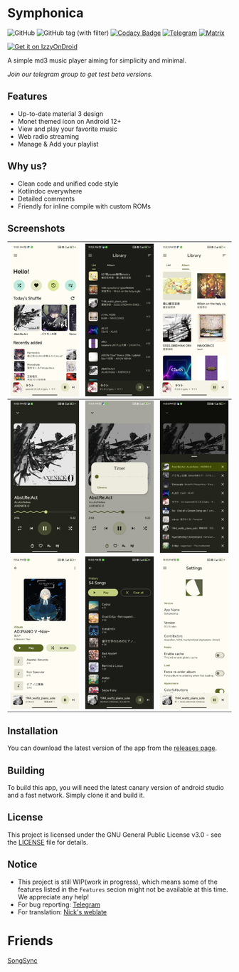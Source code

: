 # Symphonica
![GitHub](https://img.shields.io/github/license/AkaneTan/Symphonica)
![GitHub tag (with filter)](https://img.shields.io/github/v/tag/AkaneTan/Symphonica)
[![Codacy Badge](https://app.codacy.com/project/badge/Grade/f8fa63a2b74c42d78fbd1f782884b289)](https://app.codacy.com/gh/AkaneTan/Symphonica/dashboard?utm_source=gh&utm_medium=referral&utm_content=&utm_campaign=Badge_grade)
[![Telegram](https://img.shields.io/badge/-telegram-red?color=white&logo=telegram&logoColor=blue)](https://t.me/AkaneFoundation)
[![Matrix](https://img.shields.io/badge/-matrix-red?color=white&logo=matrix&logoColor=black)](https://matrix.to/#/#akanefoundation:matrix.org)

<a href="https://apt.izzysoft.de/fdroid/index/apk/org.akanework.symphonica/"><img src="https://gitlab.com/IzzyOnDroid/repo/-/raw/master/assets/IzzyOnDroid.png" alt="Get it on IzzyOnDroid" height="100"></a>

A simple md3 music player aiming for simplicity and minimal.

*Join our telegram group to get test beta versions.*

## Features
- Up-to-date material 3 design
- Monet themed icon on Android 12+
- View and play your favorite music
- Web radio streaming
- Manage & Add your playlist

## Why us?
- Clean code and unified code style
- Kotlindoc everywhere
- Detailed comments
- Friendly for inline compile with custom ROMs

## Screenshots
| ![Screenshot 1](https://github.com/AkaneTan/Symphonica/raw/beta/docs/screenshots/screenshot_1.jpg) | ![Screenshot 2](https://github.com/AkaneTan/Symphonica/raw/beta/docs/screenshots/screenshot_2.jpg) | ![Screenshot 3](https://github.com/AkaneTan/Symphonica/raw/beta/docs/screenshots/screenshot_3.jpg) |
| --- | --- | --- |
| ![Screenshot 4](https://github.com/AkaneTan/Symphonica/raw/beta/docs/screenshots/screenshot_4.jpg) | ![Screenshot 5](https://github.com/AkaneTan/Symphonica/raw/beta/docs/screenshots/screenshot_5.jpg) | ![Screenshot 6](https://github.com/AkaneTan/Symphonica/raw/beta/docs/screenshots/screenshot_6.jpg) |
| ![Screenshot 7](https://github.com/AkaneTan/Symphonica/raw/beta/docs/screenshots/screenshot_7.jpg) | ![Screenshot 8](https://github.com/AkaneTan/Symphonica/raw/beta/docs/screenshots/screenshot_8.jpg) |![Screenshot 9](https://github.com/AkaneTan/Symphonica/raw/beta/docs/screenshots/screenshot_9.jpg) |

## Installation
You can download the latest version of the app from the [releases page](https://github.com/AkaneTan/Symphonica/releases).

## Building
To build this app, you will need the latest canary version of android studio and a fast network. Simply clone it and build it.

## License
This project is licensed under the GNU General Public License v3.0 - see the [LICENSE](https://github.com/AkaneTan/Symphonica/blob/beta/LICENSE) file for details.

## Notice
- This project is still WIP(work in progress), which means some of the features listed in the `Features` secion might not be available at this time. We appreciate any help!
- For bug reporting: [Telegram](https://t.me/AkaneFoundation)
- For translation: [Nick's weblate](https://translate.nift4.org/projects/symphonica/symphonica/)

# Friends
[SongSync](https://github.com/lambada10/songsync)
